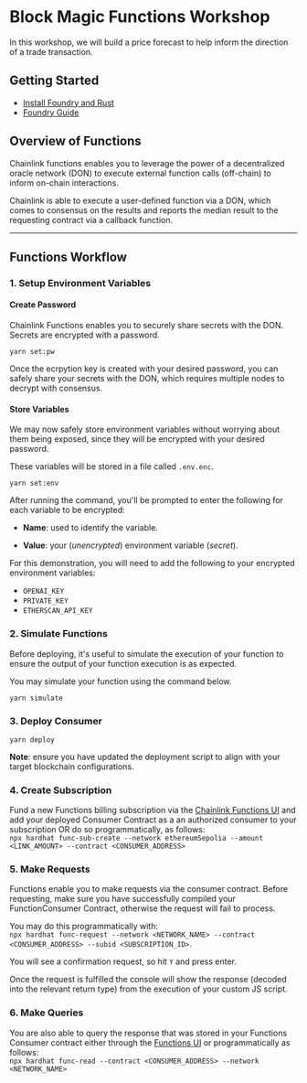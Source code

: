 # Block Magic Functions Workshop
In this workshop, we will build a price forecast to help inform the direction of a trade transaction.

## Getting Started
- [Install Foundry and Rust](/docs/INSTALL.md)
- [Foundry Guide](/docs/FOUNDRY.md)

## Overview of Functions
Chainlink functions enables you to leverage the power of a decentralized oracle network (DON) to execute external function calls (off-chain) to inform on-chain interactions.

Chainlink is able to execute a user-defined function via a DON, which comes to consensus on the results and reports the median result to the requesting contract via a callback function.

---

## Functions Workflow

### 1. Setup Environment Variables

#### Create Password
Chainlink Functions enables you to securely share secrets with the DON. Secrets are encrypted with a password.
```
yarn set:pw
```
Once the ecrpytion key is created with your desired password, you can safely share your secrets with the DON, which requires multiple nodes to decrypt with consensus.

#### Store Variables

We may now safely store environment variables without worrying about them being exposed, since they will be encrypted with your desired password. 

These variables will be stored in a file called `.env.enc`.

```
yarn set:env
```
After running the command, you'll be prompted to enter the following for each variable to be encrypted:

- **Name**: used to identify the variable.

- **Value**: your (*unencrypted*) environment variable (*secret*).

For this demonstration, you will need to add the following to your encrypted environment variables:
- `OPENAI_KEY`
- `PRIVATE_KEY`
- `ETHERSCAN_API_KEY`



### 2. Simulate Functions
Before deploying, it's useful to simulate the execution of your function to ensure the output of your function execution is as expected.

You may simulate your function using the command below.

```
yarn simulate
```

### 3. Deploy Consumer

```
yarn deploy
```

**Note**: ensure you have updated the deployment script to align with your target blockchain configurations.

### 4. Create Subscription
Fund a new Functions billing subscription via the [Chainlink Functions UI](https://functions.chain.link/) and add your deployed Consumer Contract as a an authorized consumer to your subscription OR do so programmatically, as follows: <br />
`npx hardhat func-sub-create --network ethereumSepolia --amount <LINK_AMOUNT> --contract <CONSUMER_ADDRESS>`

### 5. Make Requests
Functions enable you to make requests via the consumer contract. Before requesting, make sure you have successfully compiled your FunctionConsumer Contract, otherwise the request will fail to process.

You may do this programmatically with: <br/>
`npx hardhat func-request --network <NETWORK_NAME> --contract <CONSUMER_ADDRESS> --subid <SUBSCRIPTION_ID>`. 

You will see a confirmation request, so hit `Y` and press enter. 

Once the request is fulfilled the console will show the response (decoded into the relevant return type) from the execution of your custom JS script.

### 6. Make Queries
You are also able to query the response that was stored in your Functions Consumer contract either through the [Functions UI](https://functions.chain.link/) or programmatically as follows: <br/>
`npx hardhat func-read --contract <CONSUMER_ADDRESS> --network <NETWORK_NAME>`
<br/>